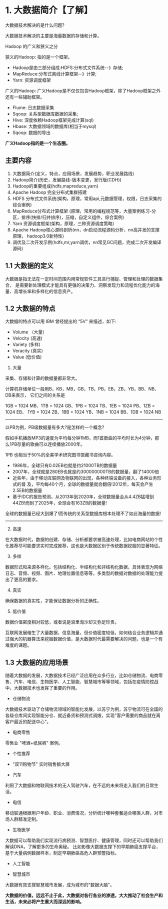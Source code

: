 # 1. 大数据简介【了解】

大数据技术解决的是什么问题?

大数据技术解决的主要是海量数据的存储和计算。

Hadoop 的广义和狭义之分

狭义的Hadoop: 指的是一个框架。

- Hadoop是由三部分组成:HDFS:分布式文件系统--》存储;
- MapReduce:分布式离线计算框架--》计算;
- Yarn: 资源调度框架

广义的Hadoop: 广义Hadoop是不仅仅包含Hadoop框架，除了Hadoop框架之外还有一些辅助框架。

- Flume: 日志数据采集
- Sqoop: 关系型数据库数据的采集;
- Hive: 深度依赖Hadoop框架完成计算(sql)
- Hbase: 大数据领域的数据库(相当于mysql)
- Sqoop: 数据的导出

**广义Hadoop指的是一个生态圈。**

## 主要内容

1. 大数据简介(定义，特点，应用场景，发展趋势，职业发展路线)
2. Hadoop简介(历史，发展路线-版本变更，发行版(CDH))
3. Hadoop的重要组成(hdfs,mapreduce,yarn)
4. Apache Hadoop 完全分布式集群搭建
5. HDFS 分布式文件系统(架构，原理，常用api,元数据管理，权限，日志采集的综合案例)
6. MapReduce分布式计算框架 (原理，常用的编程规范等，大量案例练习-分区，排序(快排/归并排序)，压缩，自定义组件，综合案例)
7. Yarn 资源调度框架(架构，原理，三种资源调度策略)
8. Apache Hadoop核心源码剖析(nn，dn启动流程源码分析，nn高并发的支撑原理， hadoop3.0新特性)
9. 调优及二次开发示例(hdfs,mr,yarn调优，nn常见GC问题，完成二次开发编译源码)

## 1.1 大数据的定义

大数据是指无法在一定时间范围内用常规软件工具进行捕捉、管理和处理的数据集合，
是需要新处理模式才能具有更强的决策力、洞察发现力和流程优化能力的海量、高增长率和多样化的信息资产。

## 1.2 大数据的特点

大数据的特点可以用 IBM 曾经提出的 “5V” 来描述，如下:

- Volume （大量）
- Velocity (高速)
- Variety (多样)
- Veracity (真实)
- Value (低价值)

1. 大量

采集、存储和计算的数据量都非常大。

计算机存储单位一般用B，KB，MB，GB，TB，PB，EB，ZB，YB，BB、NB、DB来表示， 它们之间的关系是

1GB = 1024 MB、1TB = 1024 GB、1PB = 1024 TB、1EB = 1024 PB、1ZB = 1024 EB、
1YB = 1024 ZB、1BB = 1024 YB、1NB = 1024 BB、1DB = 1024 NB

--------------------------------------------------------------------------------

以PB为例，PB级数据量有多大?是怎样的一个概念?

假如手机播放MP3的速度为平均每分钟1MB，而1首歌曲的平均时长为4分钟，那么1PB存量的歌曲可以连续播放2000年。

1PB 也相当于50%的全美学术研究图书馆藏书咨询内容。

- 1986年，全球只有0.02EB也就是约21000TB的数据量
- 2007年，全球就是280EB也就是约300000000TB的数据量，翻了14000倍
- 近些年，由于移动互联网及物联网的出现，各种终端设备的接入，各种业务形式的普 及，平均每40个月，全球的数据量就会翻倍!2012年，每天会产生2.5EB的数据量
- 基于IDC的报告预测，从2013年到2020年，全球数据量会从4.4ZB猛增到44ZB!而到了2025年，全球会有163ZB的数据量!

全球的数据量已经大到爆了!而传统的关系型数据库根本处理不了如此海量的数据!

---

2. 高速

在大数据时代，数据的创建、存储、分析都要求被高速处理，比如电商网站的个性化推荐尽可能要求实时完成推荐，这也是大数据区别于传统数据挖掘的显著特征。

3. 多样

数据形式和来源多样化。包括结构化、半结构化和非结构化数据，具体表现为网络日志、音频、视频、图片、地理位置信息等等，多类型的数据对数据的处理能力提出了更高的要求。

4. 真实

确保数据的真实性，才能保证数据分析的正确性。

5. 低价值

数据价值密度相对较低，或者说是浪里淘沙却又弥足珍贵。

互联网发展催生了大量数据，信息海量，但价值密度较低，如何结合业务逻辑并通过强大的机器算法来挖掘数据价值，是大数据时代最需要解决的问题，也是一个有难度的课题。

## 1.3 大数据的应用场景

随着大数据的发展，大数据技术已经广泛应用在众多行业，比如仓储物流、电商零售、汽车、电信、生物医学、人工智能、智慧城市等等领域，包括在疫情防控战中，大数据技术也发挥了重要的作用。

- 仓储物流

大数据技术驱动了仓储物流领域的智能化发展，以苏宁为例，苏宁物流可在全国的各级仓库间实现智能分仓、就近备货和预测式调拨，实现"客户需要的商品就在离客户最近的配送中心"。

- 电商零售

零售业 "啤酒+纸尿裤" 案例。

- 个性推荐

- "双11购物节" 实时销售额大屏

- 汽车

利用了大数据和物联网技术的无人驾驶汽车，在不远的未来将走入我们的日常生活。

- 电信

移动联通根据用户年龄、职业、消费情况，分析统计哪种套餐适合哪类人群，对市场人群精准定制。

- 生物医学

大数据可以帮助我们实现流行病预测、智慧医疗、健康管理，同时还可以帮助我们解读DNA，了解更多的生命奥秘。
比如影像大数据支撑下的早期肺癌支撑平台，基于大量病例数据样本，制定早期肺癌高危人群预警指标。

- 人工智能

- 智慧城市

大数据有效支撑智慧城市发展，成为城市的"数据大脑"。

**大数据的价值，远远不止于此，大数据对各行各业的渗透，大大推动了社会生产和生活，未来必将产生重大而深远的影响。**
